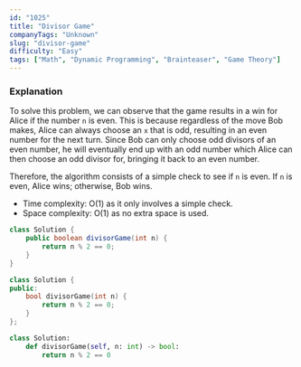 ```yaml
---
id: "1025"
title: "Divisor Game"
companyTags: "Unknown"
slug: "divisor-game"
difficulty: "Easy"
tags: ["Math", "Dynamic Programming", "Brainteaser", "Game Theory"]
---
```


### Explanation
To solve this problem, we can observe that the game results in a win for Alice if the number `n` is even. This is because regardless of the move Bob makes, Alice can always choose an `x` that is odd, resulting in an even number for the next turn. Since Bob can only choose odd divisors of an even number, he will eventually end up with an odd number which Alice can then choose an odd divisor for, bringing it back to an even number.

Therefore, the algorithm consists of a simple check to see if `n` is even. If `n` is even, Alice wins; otherwise, Bob wins.

- Time complexity: O(1) as it only involves a simple check.
- Space complexity: O(1) as no extra space is used.
```java
class Solution {
    public boolean divisorGame(int n) {
        return n % 2 == 0;
    }
}
```

```cpp
class Solution {
public:
    bool divisorGame(int n) {
        return n % 2 == 0;
    }
};
```

```python
class Solution:
    def divisorGame(self, n: int) -> bool:
        return n % 2 == 0
```